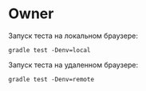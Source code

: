 # Owner
Запуск теста на локальном браузере: 
```shell
gradle test -Denv=local
```
Запуск теста на удаленном браузере: 
```shell
gradle test -Denv=remote
```
